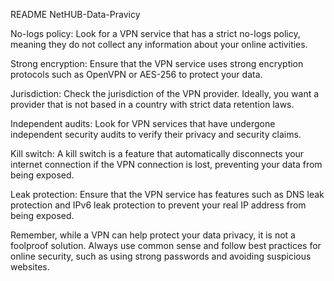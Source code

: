 README
NetHUB-Data-Pravicy

No-logs policy: Look for a VPN service that has a strict no-logs policy, meaning they do not collect any information about your online activities.

Strong encryption: Ensure that the VPN service uses strong encryption protocols such as OpenVPN or AES-256 to protect your data.

Jurisdiction: Check the jurisdiction of the VPN provider. Ideally, you want a provider that is not based in a country with strict data retention laws.

Independent audits: Look for VPN services that have undergone independent security audits to verify their privacy and security claims.

Kill switch: A kill switch is a feature that automatically disconnects your internet connection if the VPN connection is lost, preventing your data from being exposed.

Leak protection: Ensure that the VPN service has features such as DNS leak protection and IPv6 leak protection to prevent your real IP address from being exposed.

Remember, while a VPN can help protect your data privacy, it is not a foolproof solution. Always use common sense and follow best practices for online security, such as using strong passwords and avoiding suspicious websites.
